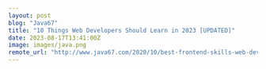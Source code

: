 ```yaml
---
layout: post
blog: "Java67"
title: "10 Things Web Developers Should Learn in 2023 [UPDATED]"
date: 2023-08-17T13:41:00Z
image: images/java.png
remote_url: "http://www.java67.com/2020/10/best-frontend-skills-web-developer.html"
---
```

